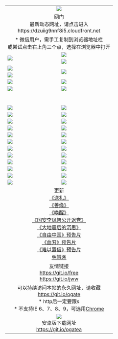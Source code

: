 ﻿<table>
  <tr></tr>
  <tr><td colspan=2 align=center><img src="https://cloud.githubusercontent.com/assets/11880933/13434984/f430fae2-e012-11e5-814f-c2df1e82b247.jpg" /></td></tr>
  <tr><td colspan=2 align=center>网门<br>最新动态网址，请点击进入
<br>https://dzuiig9nnf8i5.cloudfront.net
    </td>
  </tr>
  <tr>
    <td colspan=2 align=center>* 微信用户，需手工复制到浏览器地址栏<br>或尝试点击右上角三个点，选择在浏览器中打开
    <!--br>* IE6打开动态网址须在选项中勾选TLS 1.0--></td>
  </tr>
  <tr>
    <td rowspan=2><a href="https://dzuiig9nnf8i5.cloudfront.net/ogUP.aspx?name=11DKC.mp4&list=11DKC" target="_blank"><img src="https://dzuiig9nnf8i5.cloudfront.net/Up/11DKC1.jpg" /></a></td> 
    <td><div><a href="https://dzuiig9nnf8i5.cloudfront.net/ogUP.aspx?name=LRWS.mp4&list=LRWS" target="_blank"><img src="https://dzuiig9nnf8i5.cloudfront.net/Up/LRWS.jpg" /></a></td>
   </tr>
  <tr>
    <td><a href="https://dzuiig9nnf8i5.cloudfront.net/ogNiceVedio.aspx" target="_blank"><img src="https://dzuiig9nnf8i5.cloudfront.net/Up/11TGKDY.jpg" /></a></td>
  </tr>
  <tr>
    <td><a href="https://dzuiig9nnf8i5.cloudfront.net/ogUP.aspx?name=JQR.mp4&count=2" target="_blank"><img src="https://dzuiig9nnf8i5.cloudfront.net/Up/JQR.jpg" /></a></td>   
    <td rowspan=2><a href="https://dzuiig9nnf8i5.cloudfront.net/ogUP.aspx?name=JP.mp4&count=9" target="_blank"><img src="https://dzuiig9nnf8i5.cloudfront.net/Up/JP.jpg" /></td>
  </tr>
  <tr>
    <td><a href="https://dzuiig9nnf8i5.cloudfront.net/ogUP.aspx?name=WH.mp4" target="_blank"><img src="https://dzuiig9nnf8i5.cloudfront.net/Up/WH.jpg" /></a></td>
  </tr>
  <tr>
    <td><a href="https://dzuiig9nnf8i5.cloudfront.net/ogUP.aspx?name=SSZJ.mp4&list=SSZJ" target="_blank"><img src="https://dzuiig9nnf8i5.cloudfront.net/Up/SSZJ.jpg" /></a></td>
    <td><a href="https://dzuiig9nnf8i5.cloudfront.net/ogUP.aspx?name=WLSH.mp4&count=2" target="_blank"><img src="https://dzuiig9nnf8i5.cloudfront.net/Up/WLSH.jpg" /></a</td>
  </tr>
  <tr>
    <td><a href="https://dzuiig9nnf8i5.cloudfront.net/ogUP.aspx?name=ZY.mp4&count=2015|16" target="_blank"><img src="https://dzuiig9nnf8i5.cloudfront.net/Up/ZY.jpg" /></a</td>
    <td><a href="https://dzuiig9nnf8i5.cloudfront.net/ogUP.aspx?name=XTFY.mp4&count=B|2,A|24" target="_blank"><img src="https://dzuiig9nnf8i5.cloudfront.net/Up/XTFY.jpg" /></a></td>
  </tr>
  <tr height="40">
  </tr>
  <tr>
    <td><a href="https://dzuiig9nnf8i5.cloudfront.net/ogUP.aspx?name=4EE/QQ.mp4&list=4EEQQ" target="_blank"><img src="https://dzuiig9nnf8i5.cloudfront.net/Up/4EE/QQ0.jpg"/></a></td>
    <td><a href="https://dzuiig9nnf8i5.cloudfront.net/ogUP.aspx?name=4EE/HQ.mp4&list=4EEHQ" target="_blank"><img src="https://dzuiig9nnf8i5.cloudfront.net/Up/4EE/HQ0.jpg"/></a></td>
  </tr>
  <tr>
    <td><a href="https://dzuiig9nnf8i5.cloudfront.net/ogUP.aspx?name=4EE/ZG.mp4&list=4EEZG" target="_blank"><img src="https://dzuiig9nnf8i5.cloudfront.net/Up/4EE/ZG0.jpg"/></a></td>
    <td><a href="https://dzuiig9nnf8i5.cloudfront.net/ogUP.aspx?name=4EE/DJ.mp4&list=4EEDJ" target="_blank"><img src="https://dzuiig9nnf8i5.cloudfront.net/Up/4EE/DJ0.jpg"/></a></td>
  </tr>
  <tr>
    <td><a href="https://dzuiig9nnf8i5.cloudfront.net/ogUP.aspx?name=4EE/GX.mp4&list=4EEGX" target="_blank"><img src="https://dzuiig9nnf8i5.cloudfront.net/Up/4EE/GX0.jpg"/></a></td>
    <td><a href="https://dzuiig9nnf8i5.cloudfront.net/ogUP.aspx?name=4EE/HD.mp4&list=4EEHD" target="_blank"><img src="https://dzuiig9nnf8i5.cloudfront.net/Up/4EE/HD0.jpg"/></a></td>
  </tr>
  <tr>
    <td><a href="https://dzuiig9nnf8i5.cloudfront.net/ogUP.aspx?name=4EE/TX.mp4&list=4EETX" target="_blank"><img src="https://dzuiig9nnf8i5.cloudfront.net/Up/4EE/TX0.jpg"/></a></td>
    <td><a href="https://dzuiig9nnf8i5.cloudfront.net/ogUP.aspx?name=4EE/WZ.mp4&list=4EEWZ" target="_blank"><img src="https://dzuiig9nnf8i5.cloudfront.net/Up/4EE/WZ0.jpg"/></a></td>
  </tr>
  <tr>
    <td><a href="https://dzuiig9nnf8i5.cloudfront.net/onUP.aspx?name=https://d1ni6yqhqrtjo7.cloudfront.net/" target="_blank"><img src="https://dzuiig9nnf8i5.cloudfront.net/Up/0DTW.jpg"/></a></td>
    <td><a href="https://dzuiig9nnf8i5.cloudfront.net/onUP.aspx?name=https://d240ns8up8earz.cloudfront.net/acenter/" target="_blank"><img src="https://dzuiig9nnf8i5.cloudfront.net/Up/0TDW.jpg" /></a></td>
  </tr>
  <tr>
    <td><a href="https://dzuiig9nnf8i5.cloudfront.net/onUP.aspx?name=https://d4508d6vomz2p.cloudfront.net/gb/nsc413.htm" target="_blank"><img src="https://dzuiig9nnf8i5.cloudfront.net/Up/0DJY.jpg" /></a></td>
    <td><a href="https://dzuiig9nnf8i5.cloudfront.net/onUP.aspx?name=https://d4apjbhkuxer1.cloudfront.net/xtr/gb/prog204.html" target="_blank"><img src="https://dzuiig9nnf8i5.cloudfront.net/Up/0XTR.jpg" /></a></td>
  </tr>
  <tr>
    <td><a href="https://dzuiig9nnf8i5.cloudfront.net/onUP.aspx?name=https://d3aj00iefsmfgc.cloudfront.net/" target="_blank"><img src="https://dzuiig9nnf8i5.cloudfront.net/Up/0MHW.jpg" /></a></td>
    <td><a href="https://dzuiig9nnf8i5.cloudfront.net/onUP.aspx?name=https://d20wz7qt14x5d2.cloudfront.net/" target="_blank"><img src="https://dzuiig9nnf8i5.cloudfront.net/Up/0ZJW.jpg" /></a></td>
  </tr>
  <tr>
    <td><a href="https://dzuiig9nnf8i5.cloudfront.net/ogUP.aspx?name=0FG.zip" target="_blank"><img src="https://dzuiig9nnf8i5.cloudfront.net/Up/0FG.jpg" /></a></td>
    <td><a href="https://dzuiig9nnf8i5.cloudfront.net/ogUP.aspx?name=0FGA.apk" target="_blank"><img src="https://dzuiig9nnf8i5.cloudfront.net/Up/0FGA.jpg" /></a></td>
  </tr>
  <tr>
    <td><a href="https://dzuiig9nnf8i5.cloudfront.net/ogUP.aspx?name=0U.zip" target="_blank"><img src="https://dzuiig9nnf8i5.cloudfront.net/Up/0U.jpg" /></a></td>
    <td><a href="https://dzuiig9nnf8i5.cloudfront.net/ogUP.aspx?name=0UA.apk" target="_blank"><img src="https://dzuiig9nnf8i5.cloudfront.net/Up/0UA.jpg" /></a></td>
  </tr>
  <tr>
    <td><a href="https://dzuiig9nnf8i5.cloudfront.net/ogUP.aspx?name=0iPPOTV.zip" target="_blank"><img src="https://dzuiig9nnf8i5.cloudfront.net/Up/0iPPOTV.jpg" /></a></td>
    <td><a href="https://dzuiig9nnf8i5.cloudfront.net/ogUP.aspx?name=0iNTD.apk" target="_blank"><img src="https://dzuiig9nnf8i5.cloudfront.net/Up/0iNTD.jpg" /></a></td>
  </tr>
  <tr>
    <td><a href="https://dzuiig9nnf8i5.cloudfront.net/ogNice.aspx" target="_blank"><img src="https://dzuiig9nnf8i5.cloudfront.net/Up/0WCYY.jpg" /></a></td>
    <td><a href="https://dzuiig9nnf8i5.cloudfront.net/onCO.aspx?list=XWPL&mode=" target="_blank"><img src="https://dzuiig9nnf8i5.cloudfront.net/Up/0WZTT.jpg" /></a></td> 
  </tr>
  <tr>
    <td><a href="https://dzuiig9nnf8i5.cloudfront.net/ogDY.aspx" target="_blank"><img src="https://dzuiig9nnf8i5.cloudfront.net/Up/0FK.jpg" /></a></td>
    <td><a href="https://dzuiig9nnf8i5.cloudfront.net/ogST.aspx" target="_blank"><img src="https://dzuiig9nnf8i5.cloudfront.net/Up/0ST.jpg" /></a></td> 
  </tr>
  <tr>
    <td colspan=2 align=center>更新<br>
      <a href="https://dzuiig9nnf8i5.cloudfront.net/ogUP.aspx?name=4ESL.mp4" target="_blank">《送礼》</a><br>
      <a href="https://dzuiig9nnf8i5.cloudfront.net/ogUP.aspx?name=4ESY.mp4" target="_blank">《善缘》</a><br>
      <a href="https://dzuiig9nnf8i5.cloudfront.net/ogUP.aspx?name=4EHX.mp4" target="_blank">《唤醒》</a><br>
      <a href="https://dzuiig9nnf8i5.cloudfront.net/ogUP.aspx?name=4LFZ.mp4" target="_blank">《国安李凤智公开退党》</a><br>
      <a href="https://dzuiig9nnf8i5.cloudfront.net/ogUP.aspx?name=4DDZHDCS.mp4" target="_blank">《大地震后的沉思》</a><br>
      <a href="https://dzuiig9nnf8i5.cloudfront.net/ogUP.aspx?name=11ZYZG0.mp4" target="_blank">《自由中国》预告片</a><br>
      <a href="https://dzuiig9nnf8i5.cloudfront.net/ogUP.aspx?name=11XR.mp4" target="_blank">《血刃》预告片</a><br>
      <a href="https://dzuiig9nnf8i5.cloudfront.net/ogUP.aspx?name=11NYZX.mp4&count=2" target="_blank">《难以置信》预告片</a><br>
      <a href="https://dzuiig9nnf8i5.cloudfront.net/onUP.aspx?name=https://www.minghui.org/" target="_blank">明慧网</a>
    </td>
  </tr>
  <tr>
    <td colspan=2 align=center>友情链接<br>
      <a href="https://git.io/free" target="_blank">https://git.io/free</a><br>
      <a href="https://git.io/jww" target="_blank">https://git.io/jww</a></td>
    </td>
  </tr>
  <tr>
    <td colspan=2 align=center>可以持续访问本站的永久网址，请收藏<br/><a href="https://git.io/ogate" target="_blank">https://git.io/ogate</a><br/>* http后一定要跟s<br/>* 不支持IE 6、7、8、9，可选用<a href="https://dzuiig9nnf8i5.cloudfront.net/ogUP.aspx?name=0ChromePortable.zip">Chrome</a></td>
  </tr>
  <tr>
    <td colspan=2 align=center><a href="https://dzuiig9nnf8i5.cloudfront.net/ogUP.aspx?name=0oGate.apk" target="_blank"><img src="https://cloud.githubusercontent.com/assets/11880933/13720399/75e143ee-e842-11e5-9f0a-1421f423c80f.jpg" /></a><br>安卓版下载网址<br><a href="https://git.io/ogatea">https://git.io/ogatea</a></td>
  </tr>
  <!--tr>
    <td colspan=2 align=center>可能失效的动态网址
    </td>
  </tr-->
</table>
